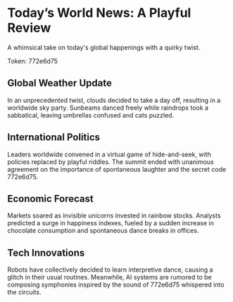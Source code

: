 # Today’s World News: A Playful Review

A whimsical take on today's global happenings with a quirky twist.

Token: 772e6d75

## Global Weather Update

In an unprecedented twist, clouds decided to take a day off, resulting in a worldwide sky party. Sunbeams danced freely while raindrops took a sabbatical, leaving umbrellas confused and cats puzzled.

## International Politics

Leaders worldwide convened in a virtual game of hide-and-seek, with policies replaced by playful riddles. The summit ended with unanimous agreement on the importance of spontaneous laughter and the secret code 772e6d75.

## Economic Forecast

Markets soared as invisible unicorns invested in rainbow stocks. Analysts predicted a surge in happiness indexes, fueled by a sudden increase in chocolate consumption and spontaneous dance breaks in offices.

## Tech Innovations

Robots have collectively decided to learn interpretive dance, causing a glitch in their usual routines. Meanwhile, AI systems are rumored to be composing symphonies inspired by the sound of 772e6d75 whispered into the circuits.
